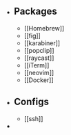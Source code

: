 - ## Packages
	- [[Homebrew]]
	- [[fig]]
	- [[karabiner]]
	- [[popclip]]
	- [[raycast]]
	- [[iTerm]]
	- [[neovim]]
	- [[Docker]]
- ## Configs
	- [[ssh]]
-